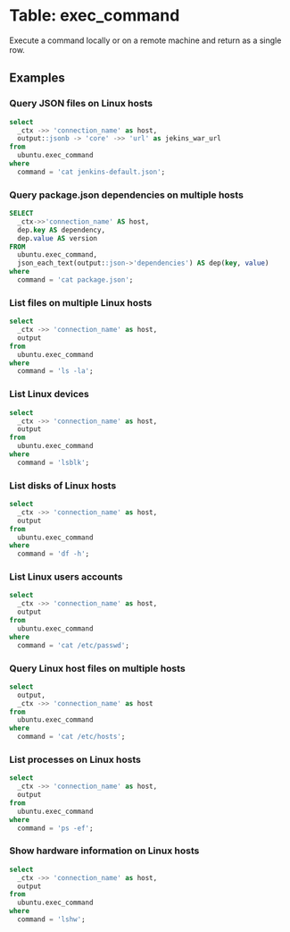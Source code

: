 # Table: exec_command

Execute a command locally or on a remote machine and return as a single row.

## Examples

### Query JSON files on Linux hosts

```sql
select
  _ctx ->> 'connection_name' as host,
  output::jsonb -> 'core' ->> 'url' as jekins_war_url
from
  ubuntu.exec_command
where
  command = 'cat jenkins-default.json';
```

### Query package.json dependencies on multiple hosts

```sql
SELECT
  _ctx->>'connection_name' AS host,
  dep.key AS dependency,
  dep.value AS version
FROM
  ubuntu.exec_command,
  json_each_text(output::json->'dependencies') AS dep(key, value)
where
  command = 'cat package.json';
```

### List files on multiple Linux hosts

```sql
select
  _ctx ->> 'connection_name' as host,
  output
from
  ubuntu.exec_command 
where
  command = 'ls -la';
```

### List Linux devices

```sql
select
  _ctx ->> 'connection_name' as host,
  output
from
  ubuntu.exec_command
where
  command = 'lsblk';
```

### List disks of Linux hosts

```sql
select
  _ctx ->> 'connection_name' as host,
  output
from
  ubuntu.exec_command
where
  command = 'df -h';
```

### List Linux users accounts

```sql
select
  _ctx ->> 'connection_name' as host,
  output 
from
  ubuntu.exec_command 
where
  command = 'cat /etc/passwd';
```

### Query Linux host files on multiple hosts

```sql
select
  output,
  _ctx ->> 'connection_name' as host 
from
  ubuntu.exec_command 
where
  command = 'cat /etc/hosts';
```

### List processes on Linux hosts

```sql
select
  _ctx ->> 'connection_name' as host,
  output 
from
  ubuntu.exec_command 
where
  command = 'ps -ef';
```

### Show hardware information on Linux hosts

```sql
select
  _ctx ->> 'connection_name' as host,
  output 
from
  ubuntu.exec_command 
where
  command = 'lshw';
```
